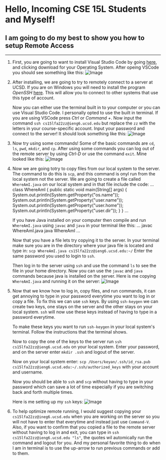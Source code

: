 # Hello, Incoming CSE 15L Students and Myself!
## I am going to do my best to show you how to setup **Remote Access**

***
1. First, you are going to want to install Visual Studio Code by going [here](https://code.visualstudio.com/), and clicking
   download for your Operating System. After opeing VSCode you should see something like this: ![Image](https://azbijarikeyan.github.io/cse15l-lab-reports/VSStartup.png)
   
2. After installing, we are going to try to remotely connect to a server at UCSD.  If you are on Windows you will need to 
   install the program *OpenSSH* [here](https://learn.microsoft.com/en-us/windows-server/administration/openssh/openssh_install_firstuse?tabs=gui). This will allow you to connect to other systems that use this type of account.
   
   Now you can either use the terminal built in to your computer or you can use Visual Studio Code. I personally opted to use the
   built in terminal. If you are using VSCode press *Ctrl* or *Command +*. Now input the command `ssh cs15lfa22zz@ieng6.ucsd.edu` but 
   replace the `zz` with the letters in your course-specific account.
   Input your password and connect to the server! It should look something like this: ![Image](https://azbijarikeyan.github.io/cse15l-lab-reports/ServerLogin.png)
   
3. Now try using some commands! Some of the basic commands are `cd`, `ls`, `pwd`, `mkdir`, and `cp`. After using some commands 
   you can log out of the remote server by using *Ctrl-D* or use the command `exit`. Mine looked like this: ![Image](https://azbijarikeyan.github.io/cse15l-lab-reports/UsingCommands.png)

4. Now we are going totry to copy files from our local system to the server. The command to do this is `scp`, and this command is onyl run from the local 
   system not the server. We are going to create a file called `WhereAmI.java` on our local system and in that file include the code:
   ...
   class WhereAmI {
   public static void main(String[] args) {
      System.out.println(System.getProperty("os.name"));
      System.out.println(System.getProperty("user.name"));
      System.out.println(System.getProperty("user.home"));
      System.out.println(System.getProperty("user.dir"));
    }
   }
   ...
   
   If you have Java installed on your computer then compile and run `WhereAmI.java` using `javac` and `java` in your terminal like this:
   ...
   javac WhereAmI.java
   java WhereAmI
   ...
   
   Now that you have a file lets try copying it to the server. In your terminal make sure you are in the directory where your java file is located 
   and type in: `scp WhereAmI.java cs15lfa22zz@ieng6.ucsd.edu:~/`
   Enter the same password you used to login to `ssh`.
   
   Then log in to the server using `ssh` and use the command `ls` to see the file in your home directory.
   Now you can use the `javac` and `java` commands because java is installed on the server. Here is me copying `WhereAmI.java` and running it on the server: ![Image](https://azbijarikeyan.github.io/cse15l-lab-reports/RunningJava.png)
   
5. Now that we know how to log in, copy files, and run commands, it can get annoying to type in your password everytime you want to log in or copy a file.
   To fix this we can use `ssh` keys. By using `ssh-keygen` we can create two keys, one stays on the server and the other stays on your local system. `ssh` 
   will now use these keys instead of having to type in a password everytime.
   
   To make these keys you want to run `ssh-keygen` in your local system's terminal. Follow the instructions that the terminal shows.
   
   Now to copy the one of the keys to the server run `ssh cs15lfa22zz@ieng6.ucsd.edu` on your local system. Enter your password, and on the server
   enter `mkdir .ssh` and logout of the server.
   
   Now on your local system enter:
   `scp /Users/keyan/.ssh/id_rsa.pub cs15lfa22zz@ieng6.ucsd.edu:~/.ssh/authorized_keys` with your account and username.
   
   Now you should be able to `ssh` and `scp` without having to type in your password which can save a lot of time especially if you are switching
   back and forth multiple times.
   
   Here is me setting up my `ssh` keys: ![Image](https://azbijarikeyan.github.io/cse15l-lab-reports/Keys.png)
   
6. To help optimize remote running, I would suggest copying your `cs15lfa22zz@ineg6.ucsd.edu` when you are working on the server so you will not have to 
   enter that everytime and instead just use `Command-V`.
   Also, if you want to confirm that you copied a file to the remote server without having to log in and exit, you can type in
   `ssh cs15lfa22zz@ieng6.ucsd.edu "ls"`, the quotes wil automically run the command and logout for you.
   And my personal favorite thing to do when I am in terminal is to use the up-arrow to run previous commands or add to them.
   
   
